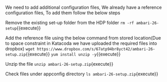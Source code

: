 We need to add additional configuration files, We already have a reference configuration files, To add them follow the below steps

Remove the existing set-up folder from the HDP folder
`rm -rf ambari-26-setup`{{execute}}

Add the reference file using the below command from stored location(Due to space constraint in Katacoda we have uploaded the required files into dropbox)
`wget https://www.dropbox.com/s/67atp94br8yct42/ambari-26-setup.zip`{{execute}} 
`yum install unzip -y`{{execute}}

Unzip the file
`unzip ambari-26-setup.zip`{execute}}

Check files under appconfig directory
`ls ambari-26-setup.zip`{execute}}



